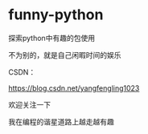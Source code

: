 # funny-python
探索python中有趣的包使用

不为别的，就是自己闲暇时间的娱乐

CSDN：

https://blog.csdn.net/yangfengling1023

欢迎关注一下

我在编程的谐星道路上越走越有趣